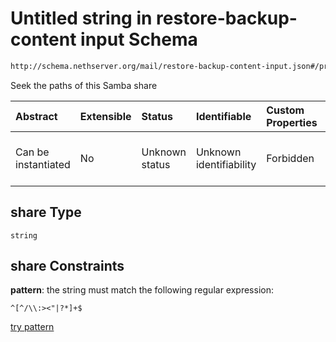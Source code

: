 # Untitled string in restore-backup-content input Schema

```txt
http://schema.nethserver.org/mail/restore-backup-content-input.json#/properties/share
```

Seek the paths of this Samba share

| Abstract            | Extensible | Status         | Identifiable            | Custom Properties | Additional Properties | Access Restrictions | Defined In                                                                                           |
| :------------------ | :--------- | :------------- | :---------------------- | :---------------- | :-------------------- | :------------------ | :--------------------------------------------------------------------------------------------------- |
| Can be instantiated | No         | Unknown status | Unknown identifiability | Forbidden         | Allowed               | none                | [restore-backup-content-input.json\*](mail/restore-backup-content-input.json "open original schema") |

## share Type

`string`

## share Constraints

**pattern**: the string must match the following regular expression:&#x20;

```regexp
^[^/\\:><"|?*]+$
```

[try pattern](https://regexr.com/?expression=%5E%5B%5E%2F%5C%5C%3A%3E%3C%22%7C%3F*%5D%2B%24 "try regular expression with regexr.com")
